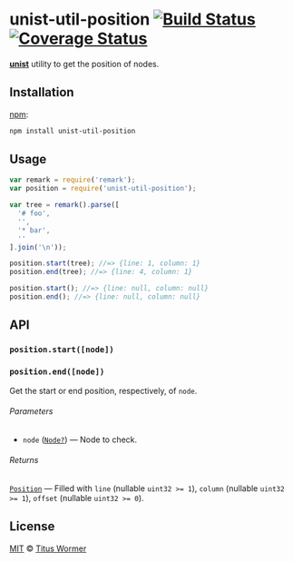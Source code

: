 # unist-util-position [![Build Status][build-badge]][build-status] [![Coverage Status][coverage-badge]][coverage-status]

[**unist**][unist] utility to get the position of nodes.

## Installation

[npm][]:

```bash
npm install unist-util-position
```

## Usage

```js
var remark = require('remark');
var position = require('unist-util-position');

var tree = remark().parse([
  '# foo',
  '',
  '* bar',
  ''
].join('\n'));

position.start(tree); //=> {line: 1, column: 1}
position.end(tree); //=> {line: 4, column: 1}

position.start(); //=> {line: null, column: null}
position.end(); //=> {line: null, column: null}
```

## API

### `position.start([node])`

### `position.end([node])`

Get the start or end position, respectively, of `node`.

###### Parameters

*   `node` ([`Node?`][node]) — Node to check.

###### Returns

[`Position`][position] — Filled with `line` (nullable `uint32 >= 1`),
`column` (nullable `uint32 >= 1`), `offset` (nullable `uint32 >= 0`).

## License

[MIT][license] © [Titus Wormer][author]

<!-- Definitions -->

[build-badge]: https://img.shields.io/travis/wooorm/unist-util-position.svg

[build-status]: https://travis-ci.org/wooorm/unist-util-position

[coverage-badge]: https://img.shields.io/codecov/c/github/wooorm/unist-util-position.svg

[coverage-status]: https://codecov.io/github/wooorm/unist-util-position

[license]: LICENSE

[author]: http://wooorm.com

[npm]: https://docs.npmjs.com/cli/install

[unist]: https://github.com/wooorm/unist

[node]: https://github.com/wooorm/unist#node

[position]: https://github.com/wooorm/unist#position
